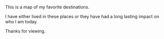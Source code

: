 This is a map of my favorite destinations. 

I have either lived in these places or they have had a long lasting impact on who I am today. 

Thanks for viewing.
